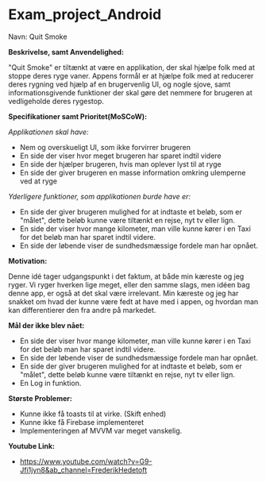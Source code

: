 # Exam_project_Android

Navn: Quit Smoke

<b> Beskrivelse, samt Anvendelighed: </b> 

"Quit Smoke" er tiltænkt at være en applikation, der skal hjælpe folk med at stoppe deres ryge vaner. 
Appens formål er at hjælpe folk med at reducerer deres rygning ved hjælp af en brugervenlig UI, og nogle 
sjove, samt informationsgivende funktioner der skal gøre det nemmere for brugeren at vedligeholde deres rygestop.

<b>Specifikationer samt Prioritet(MoSCoW):</b> 

<i>Applikationen skal have:</i>
* Nem og overskueligt UI, som ikke forvirrer brugeren
* En side der viser hvor meget brugeren har sparet indtil videre
* En side der hjælper brugeren, hvis man oplever lyst til at ryge
* En side der giver brugeren en masse information omkring ulemperne ved at ryge


<i>Yderligere funktioner, som applikationen burde have er:</i>

* En side der giver brugeren mulighed for at indtaste et beløb, som er "målet", dette beløb kunne være tiltænkt en rejse, nyt tv eller lign. 
* En side der viser hvor mange kilometer, man ville kunne kører i en Taxi for det beløb man har sparet indtil videre. 
* En side der løbende viser de sundhedsmæssige fordele man har opnået.


<b>Motivation:</b> 

Denne idé tager udgangspunkt i det  faktum, at både min kæreste og jeg ryger. Vi ryger hverken lige meget,
eller den samme slags, men idéen bag denne app, er også at det skal være irrelevant. Min kæreste og jeg har snakket om
hvad der kunne være fedt at have med i appen, og hvordan man kan differentierer den fra andre på markedet.

<b> Mål der ikke blev nået:</b>
* En side der viser hvor mange kilometer, man ville kunne kører i en Taxi for det beløb man har sparet indtil videre. 
* En side der løbende viser de sundhedsmæssige fordele man har opnået.
* En side der giver brugeren mulighed for at indtaste et beløb, som er "målet", dette beløb kunne være tiltænkt en rejse, nyt tv eller lign. 
* En Log in funktion. <br>


<b> Største Problemer:</b>
* Kunne ikke få toasts til at virke. (Skift enhed)
* Kunne ikke få Firebase implementeret
* Implementeringen af MVVM var meget vanskelig.

<b> Youtube Link:</b>
* https://www.youtube.com/watch?v=G9-Jfi1jyn8&ab_channel=FrederikHedetoft



